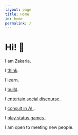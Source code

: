 ```yaml
---
layout: page
title: Home
id: home
permalink: /
---
```


# Hi! 🌱

I am Zakaria.

I <a href="https://zakariae.substack.com">think</a>.

I <a class="internal-link" href="{{ site.baseurl }}/learn">learn</a>.

I <a class="internal-link" href="{{ site.baseurl }}/build">build</a>.

I <a href="https://twitter.com/zakariaornot"> entertain social discourse </a>.

I <a class="internal-link" href="{{ site.baseurl }}/consulting"> consult in AI </a>.

I <a href="https://linkedin.com/in/zakariaelhjouji"> play status games </a>.

I am open to meeting new people.




